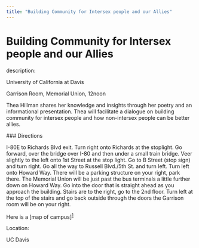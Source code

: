 ```yaml
---
title: "Building Community for Intersex people and our Allies"
---
```


# Building Community for Intersex people and our Allies

<p>description:  </p>



<p>University of California at Davis  </p>

<p>Garrison Room, Memorial Union, 12noon</p>





<p>Thea Hillman shares her knowledge and insights through her poetry and an informational presentation. Thea will facilitate a dialogue on building community for intersex people and how non-intersex people can be better allies.</p>





<p>### Directions</p>





<p>I-80E to Richards Blvd exit. Turn right onto Richards at the stoplight. Go forward, over the bridge over I-80 and then under a small train bridge. Veer slightly to the left onto 1st Street at the stop light. Go to B Street (stop sign) and turn right. Go all the way to Russell Blvd./5th St. and turn left. Turn left onto Howard Way. There will be a parking structure on your right, park there. The Memorial Union will be just past the bus terminals a little further down on Howard Way. Go into the door that is straight ahead as you approach the building. Stairs are to the right, go to the 2nd floor. Turn left at the top of the stairs and go back outside through the doors the Garrison room will be on your right.</p>





<p>Here is a [map of campus]<sup class="footnote" id="fnrev7870528135d8a20ae4182a-1"><a href="#fn7870528135d8a20ae4182a-1">1</a></sup></p>








<p>Location:  </p>

<p>UC Davis</p>

 [1]: http://www.cevs.ucdavis.edu/vs_pages/vtour/maps/map_overview.htm